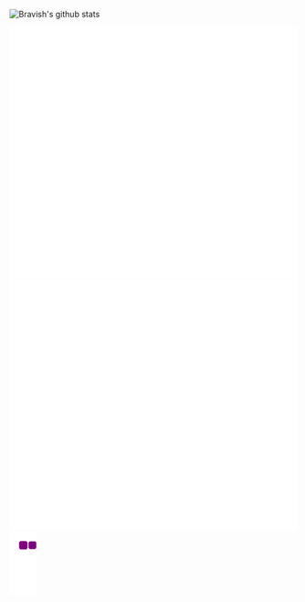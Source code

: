
<!--
**LoopGlitch26/LoopGlitch26** is a ✨ _special_ ✨ repository because its `README.md` (this file) appears on your GitHub profile.

Here are some ideas to get you started:

- 🔭 I’m currently working on ...
- 🌱 I’m currently learning ...
- 👯 I’m looking to collaborate on ...
- 🤔 I’m looking for help with ...
- 💬 Ask me about ...
- 📫 How to reach me: ...
- 😄 Pronouns: ...
- ⚡ Fun fact: ...
-->
![Bravish's github stats](https://github-readme-stats.vercel.app/api?username=LoopGlitch26&count_private=true&include_all_commits&show_icons=true&theme=tokyonight)

![Metrics](https://github.com/LoopGlitch26/LoopGlitch26/blob/main/github-metrics.svg)
<img src="https://github.com/LoopGlitch26/LoopGlitch26/blob/master/github-metrics.svg">
![snake gif](https://github.com/LoopGlitch26/LoopGlitch26/blob/output/github-contribution-grid-snake.gif)
